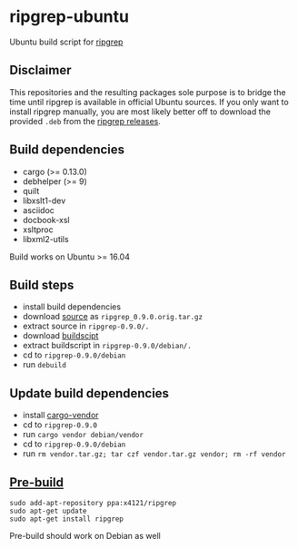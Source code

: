 # ripgrep-ubuntu
Ubuntu build script for [ripgrep](https://github.com/BurntSushi/ripgrep)

## Disclaimer
This repositories and the resulting packages sole purpose is to bridge the time
until ripgrep is available in official Ubuntu sources.
If you only want to install ripgrep manually, you are most likely better off to
download the provided `.deb` from the [ripgrep releases](https://github.com/BurntSushi/ripgrep/releases).

## Build dependencies
- cargo (>= 0.13.0)
- debhelper (>= 9)
- quilt
- libxslt1-dev
- asciidoc
- docbook-xsl
- xsltproc
- libxml2-utils

Build works on Ubuntu >= 16.04

## Build steps
- install build dependencies
- download [source](https://github.com/BurntSushi/ripgrep/archive/0.9.0.tar.gz) as `ripgrep_0.9.0.orig.tar.gz`
- extract source in `ripgrep-0.9.0/.`
- download [buildscipt](https://launchpad.net/~x4121/+archive/ubuntu/ripgrep/+files/ripgrep_0.9.0-3.debian.tar.xz)
- extract buildscript in `ripgrep-0.9.0/debian/.`
- cd to `ripgrep-0.9.0/debian`
- run `debuild`

## Update build dependencies
- install [cargo-vendor](https://github.com/alexcrichton/cargo-vendor)
- cd to `ripgrep-0.9.0`
- run `cargo vendor debian/vendor`
- cd to `ripgrep-0.9.0/debian`
- run `rm vendor.tar.gz; tar czf vendor.tar.gz vendor; rm -rf vendor`

## [Pre-build](https://launchpad.net/~x4121/+archive/ubuntu/ripgrep)
```
sudo add-apt-repository ppa:x4121/ripgrep
sudo apt-get update
sudo apt-get install ripgrep
```

Pre-build should work on Debian as well
